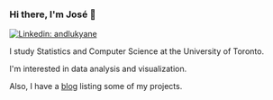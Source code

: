 ### Hi there, I'm José 👋
[![Linkedin: andlukyane](https://img.shields.io/badge/-José%20Casas-blue?style=flat-square&logo=Linkedin&logoColor=white&link=https://www.linkedin.com/in/josecasasn/)](https://www.linkedin.com/in/josecasasn/)

I study Statistics and Computer Science at the University of Toronto.

I'm interested in data analysis and visualization.

Also, I have a [blog](https://www.jcasasn.me/) listing some of my projects. <!-- , which include... -->
